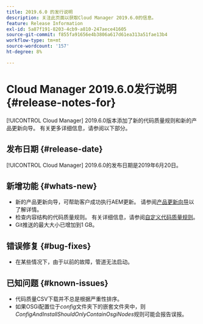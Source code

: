```yaml
---
title: 2019.6.0 的发行说明
description: 关注此页面以获取Cloud Manager 2019.6.0的信息。
feature: Release Information
exl-id: 5a87f191-8203-4cb9-a810-247aece41605
source-git-commit: f855fa91656e4b3806a617d61ea313a51fae13b4
workflow-type: tm+mt
source-wordcount: '157'
ht-degree: 8%

---
```


# Cloud Manager 2019.6.0发行说明 {#release-notes-for}

[!UICONTROL Cloud Manager] 2019.6.0版本添加了新的代码质量规则和新的产品更新向导。 有关更多详细信息，请参阅以下部分。

## 发布日期 {#release-date}

[!UICONTROL Cloud Manager] 2019.6.0的发布日期是2019年6月20日。

## 新增功能 {#whats-new}

* 新的产品更新向导，可帮助客户成功执行AEM更新。 请参阅[产品更新向导](/help/product-update-wizard/overview.md)以了解详情。
* 检查内容结构的代码质量规则。 有关详细信息，请参阅[自定义代码质量规则](/help/using/custom-code-quality-rules.md)。
* Git推送的最大大小已增加到1 GB。

## 错误修复 {#bug-fixes}

* 在某些情况下，由于以前的故障，管道无法启动。

## 已知问题 {#known-issues}

* 代码质量CSV下载并不总是根据严重性排序。
* 如果OSGi配置位于&#x200B;*config*&#x200B;文件夹下的嵌套文件夹中，则&#x200B;*ConfigAndInstallShouldOnlyContainOsgiNodes*&#x200B;规则可能会报告误报。
